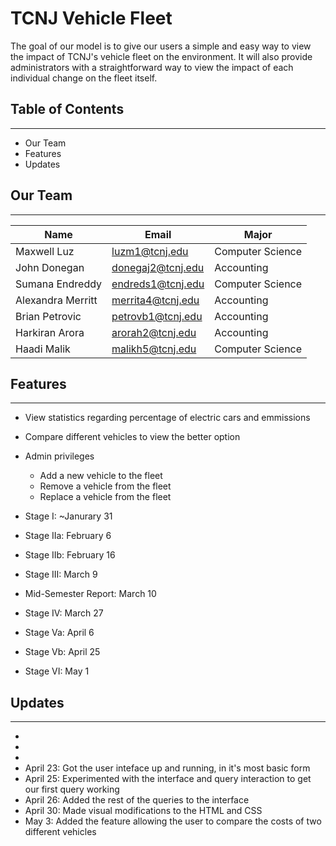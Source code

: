 # TCNJ Vehicle Fleet 
The goal of our model is to give our users a simple and easy way to view the impact of TCNJ's vehicle fleet on the environment. It will also provide administrators with a straightforward way to view the impact of each individual change on the fleet itself.

## Table of Contents
** **
- Our Team
- Features
- Updates

## Our Team
-- --
|Name|Email|Major|
|------|-----|-------|      
|Maxwell Luz | luzm1@tcnj.edu|Computer Science
|John Donegan |  donegaj2@tcnj.edu|Accounting
|Sumana Endreddy | endreds1@tcnj.edu|Computer Science
|Alexandra Merritt | merrita4@tcnj.edu| Accounting
|Brian Petrovic | petrovb1@tcnj.edu| Accounting
|Harkiran Arora | arorah2@tcnj.edu| Accounting
|Haadi Malik | malikh5@tcnj.edu| Computer Science

## Features
-- --
- View statistics regarding percentage of electric cars and emmissions
- Compare different vehicles to view the better option
- Admin privileges
    - Add a new vehicle to the fleet
    - Remove a vehicle from the fleet
    - Replace a vehicle from the fleet

- Stage I: ~Janurary 31
- Stage IIa: February 6
- Stage IIb: February 16
- Stage III: March 9
- Mid-Semester Report: March 10
- Stage IV: March 27
- Stage Va: April 6
- Stage Vb: April 25
- Stage VI: May 1

## Updates
 -- --
 - 
 - 
 - 
 - April 23: Got the user inteface up and running, in it's most basic form
 - April 25: Experimented with the interface and query interaction to get our first query working
 - April 26: Added the rest of the queries to the interface
 - April 30: Made visual modifications to the HTML and CSS
 - May 3: Added the feature allowing the user to compare the costs of two different vehicles

